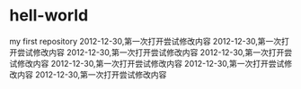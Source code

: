 # hell-world
my first repository
2012-12-30,第一次打开尝试修改内容
2012-12-30,第一次打开尝试修改内容
2012-12-30,第一次打开尝试修改内容
2012-12-30,第一次打开尝试修改内容
2012-12-30,第一次打开尝试修改内容
2012-12-30,第一次打开尝试修改内容
2012-12-30,第一次打开尝试修改内容
